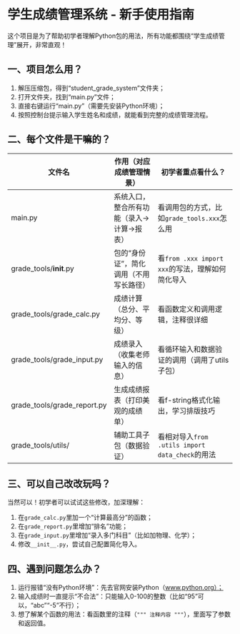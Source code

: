 # 学生成绩管理系统 - 新手使用指南
这个项目是为了帮助初学者理解Python包的用法，所有功能都围绕“学生成绩管理”展开，非常直观！


## 一、项目怎么用？
1. 解压压缩包，得到“student_grade_system”文件夹；
2. 打开文件夹，找到“main.py”文件；
3. 直接右键运行“main.py”（需要先安装Python环境）；
4. 按照控制台提示输入学生姓名和成绩，就能看到完整的成绩管理流程。


## 二、每个文件是干嘛的？
| 文件名                  | 作用（对应成绩管理情景）                          | 初学者重点看什么？                              |
|-------------------------|---------------------------------------------------|---------------------------------------------|
| main.py                 | 系统入口，整合所有功能（录入→计算→报表）          | 看调用包的方式，比如`grade_tools.xxx`怎么用     |
| grade_tools/__init__.py | 包的“身份证”，简化调用（不用写长路径）            | 看`from .xxx import xxx`的写法，理解如何简化导入 |
| grade_tools/grade_calc.py | 成绩计算（总分、平均分、等级）                    | 看函数定义和调用逻辑，注释很详细               |
| grade_tools/grade_input.py | 成绩录入（收集老师输入的信息）                    | 看循环输入和数据验证的调用（调用了utils子包）   |
| grade_tools/grade_report.py | 生成成绩报表（打印美观的成绩单）                  | 看f-string格式化输出，学习排版技巧             |
| grade_tools/utils/      | 辅助工具子包（数据验证）                          | 看相对导入`from .utils import data_check`的用法 |


## 三、可以自己改改玩吗？
当然可以！初学者可以试试这些修改，加深理解：
1. 在`grade_calc.py`里加一个“计算最高分”的函数；
2. 在`grade_report.py`里增加“排名”功能；
3. 在`grade_input.py`里增加“录入多门科目”（比如加物理、化学）；
4. 修改`__init__.py`，尝试自己配置简化导入。


## 四、遇到问题怎么办？
1. 运行报错“没有Python环境”：先去官网安装Python（www.python.org）；
2. 输入成绩时一直提示“不合法”：只能输入0-100的整数（比如“95”可以，“abc”“-5”不行）；
3. 想了解某个函数的用法：看函数里的注释（`""" 注释内容 """`），里面写了参数和返回值。